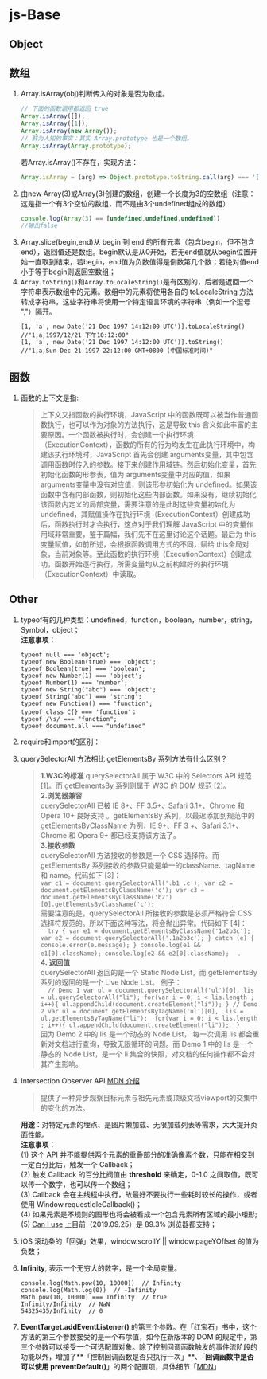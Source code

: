 # js-Base  
## Object  
## 数组
1. Array.isArray(obj)判断传入的对象是否为数组。
	```js
	// 下面的函数调用都返回 true
	Array.isArray([]);
	Array.isArray([1]);
	Array.isArray(new Array());
	// 鲜为人知的事实：其实 Array.prototype 也是一个数组。
	Array.isArray(Array.prototype);
	```
	若Array.isArray()不存在，实现方法：
	```js
	Array.isArray = (arg) => Object.prototype.toString.call(arg) === '[object Array]'
	```
2. 由new Array(3)或Array(3)创建的数组，创建一个长度为3的空数组（注意：这是指一个有3个空位的数组，而不是由3个undefined组成的数组）
	```js
	console.log(Array(3) == [undefined,undefined,undefined])
	//输出false
	```
3. Array.slice(begin,end)从 begin 到 end 的所有元素（包含begin，但不包含end），返回值还是数组。begin默认是从0开始，若无end值就从begin位置开始一直取到结束，若begin，end值为负数值得是倒数第几个数；若绝对值end小于等于begin则返回空数组；  
4. ```Array.toString()```和```Array.toLocaleString()```是有区别的，后者是返回一个字符串表示数组中的元素。数组中的元素将使用各自的 toLocaleString 方法转成字符串，这些字符串将使用一个特定语言环境的字符串（例如一个逗号 ","）隔开。
	```
	[1, 'a', new Date('21 Dec 1997 14:12:00 UTC')].toLocaleString()
	//"1,a,1997/12/21 下午10:12:00"
	[1, 'a', new Date('21 Dec 1997 14:12:00 UTC')].toString()
	//"1,a,Sun Dec 21 1997 22:12:00 GMT+0800 (中国标准时间)"
	```
## 函数
1. 函数的上下文是指:
	> 上下文又指函数的执行环境，JavaScript 中的函数既可以被当作普通函数执行，也可以作为对象的方法执行，这是导致 this 含义如此丰富的主要原因。一个函数被执行时，会创建一个执行环境（ExecutionContext），函数的所有的行为均发生在此执行环境中，构建该执行环境时，JavaScript 首先会创建 arguments变量，其中包含调用函数时传入的参数。接下来创建作用域链。然后初始化变量，首先初始化函数的形参表，值为 arguments变量中对应的值，如果 arguments变量中没有对应值，则该形参初始化为 undefined。如果该函数中含有内部函数，则初始化这些内部函数。如果没有，继续初始化该函数内定义的局部变量，需要注意的是此时这些变量初始化为 undefined，其赋值操作在执行环境（ExecutionContext）创建成功后，函数执行时才会执行，这点对于我们理解 JavaScript 中的变量作用域非常重要，鉴于篇幅，我们先不在这里讨论这个话题。最后为 this变量赋值，如前所述，会根据函数调用方式的不同，赋给 this全局对象，当前对象等。至此函数的执行环境（ExecutionContext）创建成功，函数开始逐行执行，所需变量均从之前构建好的执行环境（ExecutionContext）中读取。
## Other
1. typeof有的几种类型：undefined，function，boolean，number，string，Symbol，object；  
	**注意事项**：
	```
	typeof null === 'object';
	typeof new Boolean(true) === 'object';
	typeof Boolean(true) === 'boolean';
	typeof new Number(1) === 'object';
	typeof Number(1) === 'number';
	typeof new String("abc") === 'object';
	typeof String("abc") === 'string';
	typeof new Function() === 'function';
	typeof class C{} === 'function'；  
	typeof /\s/ === "function";
	typeof document.all === "undefined"
	```
2. require和import的区别：  
3. querySelectorAll 方法相比 getElementsBy 系列方法有什么区别？
	> **1.W3C的标准**
		querySelectorAll 属于 W3C 中的 Selectors API 规范 [1]。而 getElementsBy 系列则属于 W3C 的 DOM 规范 [2]。  
	  **2.浏览器兼容**  
		querySelectorAll 已被 IE 8+、FF 3.5+、Safari 3.1+、Chrome 和 Opera 10+ 良好支持 。getElementsBy 系列，以最迟添加到规范中的 getElementsByClassName 为例，IE 9+、FF 3 +、Safari 3.1+、Chrome 和 Opera 9+ 都已经支持该方法了。  
	  **3.接收参数**  
		querySelectorAll 方法接收的参数是一个 CSS 选择符。而 getElementsBy 系列接收的参数只能是单一的className、tagName 和 name。代码如下 [3]：  
		```
		var c1 = document.querySelectorAll('.b1 .c');
		var c2 = document.getElementsByClassName('c');
		var c3 = document.getElementsByClassName('b2')[0].getElementsByClassName('c');  
		```  
		需要注意的是，querySelectorAll 所接收的参数是必须严格符合 CSS 选择符规范的。所以下面这种写法，将会抛出异常。代码如下 [4]：  
		```  
		try {
		  var e1 = document.getElementsByClassName('1a2b3c');
		  var e2 = document.querySelectorAll('.1a2b3c');
		} catch (e) {
		  console.error(e.message);
		}
		console.log(e1 && e1[0].className);
		console.log(e2 && e2[0].className);  
		``` .   
		**4. 返回值**  
		querySelectorAll 返回的是一个 Static Node List，而 getElementsBy 系列的返回的是一个 Live Node List。
		例子：  
		```  
		// Demo 1
		var ul = document.querySelectorAll('ul')[0],
			lis = ul.querySelectorAll("li");
		for(var i = 0; i < lis.length ; i++){
			ul.appendChild(document.createElement("li"));
		}
		// Demo 2
		var ul = document.getElementsByTagName('ul')[0], 
			lis = ul.getElementsByTagName("li"); 
		for(var i = 0; i < lis.length ; i++){
			ul.appendChild(document.createElement("li")); 
		}  
		```  
		因为 Demo 2 中的 lis 是一个动态的 Node List， 每一次调用 lis 都会重新对文档进行查询，导致无限循环的问题。而 Demo 1 中的 lis 是一个静态的 Node List，是一个 li 集合的快照，对文档的任何操作都不会对其产生影响。  
4. Intersection Observer API.[MDN 介绍](https://developer.mozilla.org/zh-CN/docs/Web/API/Intersection_Observer_API) 
	> 提供了一种异步观察目标元素与祖先元素或顶级文档viewport的交集中的变化的方法。  

	**用途**：对特定元素的埋点、是图片懒加载、无限加载列表等需求，大大提升页面性能。  
	**注意事项**：  
	(1) 这个 API 并不能提供两个元素的重叠部分的准确像素个数，只能在相交到一定百分比后，触发一个 Callback；  
	(2) 触发 Callback 的百分比阀值由 **threshold** 来确定，0-1.0 之间取值，既可以传一个数字，也可以传一个数组；  
	(3) Callback 会在主线程中执行，故最好不要执行一些耗时较长的操作，或者使用 Window.requestIdleCallback()；  
	(4) 如果元素是不规则的图形也将会被看成一个包含元素所有区域的最小矩形;  
	(5) [Can I use](https://caniuse.com/#search=IntersectionObserver) 上目前（2019.09.25）是 89.3% 浏览器都支持；  
5. iOS 滚动条的「回弹」效果，window.scrollY || window.pageYOffset 的值为负数；  
6. **Infinity**, 表示一个无穷大的数字，是一个全局变量。  
	```
	console.log(Math.pow(10, 10000))  // Infinity   
	console.log(Math.log(0))  // -Infinity
	Math.pow(10, 10000) === Infinity  // true  
	Infinity/Infinity  // NaN  
	54325435/Infinity  // 0  
	```  
7. **EventTarget.addEventListener()** 的第三个参数。在「红宝石」书中，这个方法的第三个参数接受的是一个布尔值，如今在新版本的 DOM 的规定中，第三个参数可以接受一个可选配置对象。除了控制回调函数触发的事件流阶段的功能以外，增加了**「控制回调函数是否只执行一次」**、「**回调函数中是否可以使用 preventDefault()**」的两个配置项，具体细节「[MDN](https://developer.mozilla.org/zh-CN/docs/Web/API/EventTarget/addEventListener)」
		


